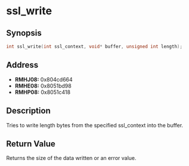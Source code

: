 # ssl_write



Synopsis
--------
```C++
int ssl_write(int ssl_context, void* buffer, unsigned int length);
```



Address
-------
 * __RMHJ08:__ 0x804cd664
 * __RMHE08:__ 0x8051bd98
 * __RMHP08:__ 0x8051c418



Description
-----------
Tries to write length bytes from the specified ssl_context into the buffer.



Return Value
------------
Returns the size of the data written or an error value.
